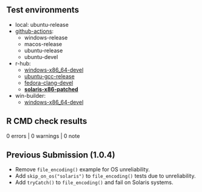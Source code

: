 ## Test environments

* local: ubuntu-release
* [github-actions](https://github.com/irworkshop/campfin/actions): 
  * windows-release
  * macos-release
  * ubuntu-release
  * ubuntu-devel
* r-hub:
  * [windows-x86_64-devel](https://builder.r-hub.io/status/campfin_1.0.6.tar.gz-8ddc43ee8c3248dba2175dbb7ce13b64)
  * [ubuntu-gcc-release](https://builder.r-hub.io/status/campfin_1.0.6.tar.gz-c86a250c59324e4999c7803bfe81e4ca)
  * [fedora-clang-devel](https://builder.r-hub.io/status/campfin_1.0.6.tar.gz-0ecee02463d440908fed9294383c0536)
  * **[solaris-x86-patched](https://builder.r-hub.io/status/campfin_1.0.6.tar.gz-17450e6a752c4ac28463ed7fb47ec134)**
* win-builder: 
  * [windows-x86_64-devel](https://win-builder.r-project.org/m37JFL0VAkA2/)

## R CMD check results

0 errors | 0 warnings | 0 note

## Previous Submission (1.0.4)

* Remove `file_encoding()` example for OS unreliability.
* Add `skip_on_os("solaris")` to `file_encoding()` tests due to unreliability.
* Add `tryCatch()` to `file_encoding()` and fail on Solaris systems.
